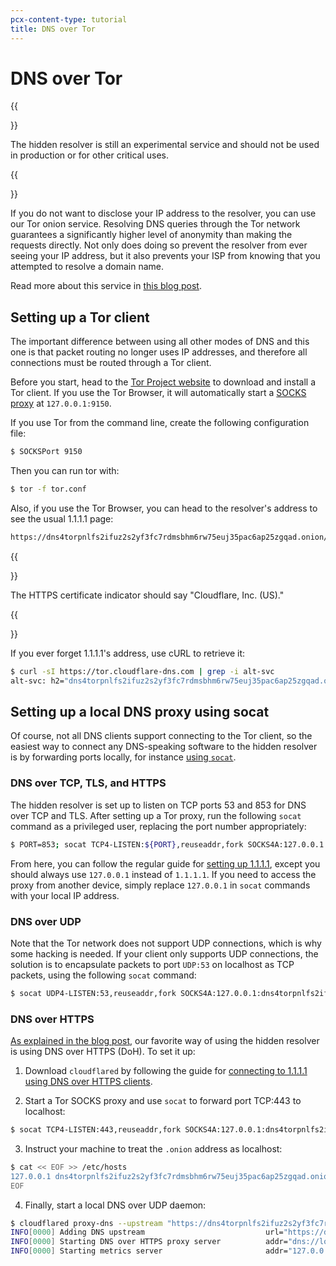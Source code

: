 ```yaml
---
pcx-content-type: tutorial
title: DNS over Tor
---
```


# DNS over Tor

{{<Aside type="warning">}}

The hidden resolver is still an experimental service and should not be used in production or for other critical uses.

{{</Aside>}}

If you do not want to disclose your IP address to the resolver, you can use our Tor onion service. Resolving DNS queries through the Tor network guarantees a significantly higher level of anonymity than making the requests directly. Not only does doing so prevent the resolver from ever seeing your IP address, but it also prevents your ISP from knowing that you attempted to resolve a domain name.

Read more about this service in [this blog post](https://blog.cloudflare.com/welcome-hidden-resolver/).

## Setting up a Tor client

The important difference between using all other modes of DNS and this one is that packet routing no longer uses IP addresses, and therefore all connections must be routed through a Tor client.

Before you start, head to the [Tor Project website](https://www.torproject.org/download/download.html.en) to download and install a Tor client. If you use the Tor Browser, it will automatically start a [SOCKS proxy](https://en.wikipedia.org/wiki/SOCKS) at `127.0.0.1:9150`.

If you use Tor from the command line, create the following configuration file:

```txt
$ SOCKSPort 9150
```

Then you can run tor with:

```sh
$ tor -f tor.conf
```

Also, if you use the Tor Browser, you can head to the resolver's address to see the usual 1.1.1.1 page:

```txt
https://dns4torpnlfs2ifuz2s2yf3fc7rdmsbhm6rw75euj35pac6ap25zgqad.onion/
```

{{<Aside type="note" header="Note">}}

The HTTPS certificate indicator should say "Cloudflare, Inc. (US)."

{{</Aside>}}

If you ever forget 1.1.1.1's address, use cURL to retrieve it:

```sh
$ curl -sI https://tor.cloudflare-dns.com | grep -i alt-svc
alt-svc: h2="dns4torpnlfs2ifuz2s2yf3fc7rdmsbhm6rw75euj35pac6ap25zgqad.onion:443"; ma=315360000; persist=1
```

## Setting up a local DNS proxy using socat

Of course, not all DNS clients support connecting to the Tor client, so the easiest way to connect any DNS-speaking software to the hidden resolver is by forwarding ports locally, for instance [using `socat`](http://www.dest-unreach.org/socat/).

### DNS over TCP, TLS, and HTTPS

The hidden resolver is set up to listen on TCP ports 53 and 853 for DNS over TCP and TLS. After setting up a Tor proxy, run the following `socat` command as a privileged user, replacing the port number appropriately:

```sh
$ PORT=853; socat TCP4-LISTEN:${PORT},reuseaddr,fork SOCKS4A:127.0.0.1:dns4torpnlfs2ifuz2s2yf3fc7rdmsbhm6rw75euj35pac6ap25zgqad.onion:${PORT},socksport=9150
```

From here, you can follow the regular guide for [setting up 1.1.1.1](/1.1.1.1/setup/), except you should always use `127.0.0.1` instead of `1.1.1.1`. If you need to access the proxy from another device, simply replace `127.0.0.1` in `socat` commands with your local IP address.

### DNS over UDP

Note that the Tor network does not support UDP connections, which is why some hacking is needed. If your client only supports UDP connections, the solution is to encapsulate packets to port `UDP:53` on localhost as TCP packets, using the following `socat` command:

```sh
$ socat UDP4-LISTEN:53,reuseaddr,fork SOCKS4A:127.0.0.1:dns4torpnlfs2ifuz2s2yf3fc7rdmsbhm6rw75euj35pac6ap25zgqad.onion:253,socksport=9150
```

### DNS over HTTPS

[As explained in the blog post](https://blog.cloudflare.com/welcome-hidden-resolver/), our favorite way of using the hidden resolver is using DNS over HTTPS (DoH). To set it up:

1. Download `cloudflared` by following the guide for [connecting to 1.1.1.1 using DNS over HTTPS clients](/1.1.1.1/encryption/dns-over-https/dns-over-https-client/).

2. Start a Tor SOCKS proxy and use `socat` to forward port TCP:443 to localhost:

```sh
$ socat TCP4-LISTEN:443,reuseaddr,fork SOCKS4A:127.0.0.1:dns4torpnlfs2ifuz2s2yf3fc7rdmsbhm6rw75euj35pac6ap25zgqad.onion:443,socksport=9150
```

3. Instruct your machine to treat the `.onion` address as localhost:

```bash
$ cat << EOF >> /etc/hosts
127.0.0.1 dns4torpnlfs2ifuz2s2yf3fc7rdmsbhm6rw75euj35pac6ap25zgqad.onion
EOF
```

4. Finally, start a local DNS over UDP daemon:

```sh
$ cloudflared proxy-dns --upstream "https://dns4torpnlfs2ifuz2s2yf3fc7rdmsbhm6rw75euj35pac6ap25zgqad.onion/dns-query"
INFO[0000] Adding DNS upstream                           url="https://dns4torpnlfs2ifuz2s2yf3fc7rdmsbhm6rw75euj35pac6ap25zgqad.onion/dns-query"
INFO[0000] Starting DNS over HTTPS proxy server          addr="dns://localhost:53"
INFO[0000] Starting metrics server                       addr="127.0.0.1:35659"
```